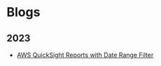 # Blogs 

## 2023
* [AWS QuickSight Reports with Date Range Filter](./aws-quicksight-custom-date-range-filter/)
